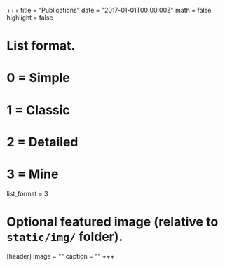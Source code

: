 +++
title = "Publications"
date = "2017-01-01T00:00:00Z"
math = false
highlight = false

# List format.
#   0 = Simple
#   1 = Classic
#   2 = Detailed
#   3 = Mine
list_format = 3

# Optional featured image (relative to `static/img/` folder).
[header]
image = ""
caption = ""
+++
